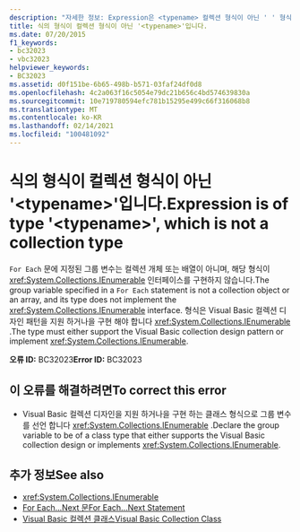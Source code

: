 ```yaml
---
description: "자세한 정보: Expression은 <typename> 컬렉션 형식이 아닌 ' ' 형식입니다."
title: 식의 형식이 컬렉션 형식이 아닌 '<typename>'입니다.
ms.date: 07/20/2015
f1_keywords:
- bc32023
- vbc32023
helpviewer_keywords:
- BC32023
ms.assetid: d0f151be-6b65-498b-b571-03faf24df0d8
ms.openlocfilehash: 4c2a063f16c5054e79dc21b656c4bd574639830a
ms.sourcegitcommit: 10e719780594efc781b15295e499c66f316068b8
ms.translationtype: MT
ms.contentlocale: ko-KR
ms.lasthandoff: 02/14/2021
ms.locfileid: "100481092"
---
```

# <a name="expression-is-of-type-typename-which-is-not-a-collection-type"></a><span data-ttu-id="517e6-103">식의 형식이 컬렉션 형식이 아닌 '\<typename>'입니다.</span><span class="sxs-lookup"><span data-stu-id="517e6-103">Expression is of type '\<typename>', which is not a collection type</span></span>

<span data-ttu-id="517e6-104">`For Each` 문에 지정된 그룹 변수는 컬렉션 개체 또는 배열이 아니며, 해당 형식이 <xref:System.Collections.IEnumerable> 인터페이스를 구현하지 않습니다.</span><span class="sxs-lookup"><span data-stu-id="517e6-104">The group variable specified in a `For Each` statement is not a collection object or an array, and its type does not implement the <xref:System.Collections.IEnumerable> interface.</span></span> <span data-ttu-id="517e6-105">형식은 Visual Basic 컬렉션 디자인 패턴을 지원 하거나을 구현 해야 합니다 <xref:System.Collections.IEnumerable> .</span><span class="sxs-lookup"><span data-stu-id="517e6-105">The type must either support the Visual Basic collection design pattern or implement <xref:System.Collections.IEnumerable>.</span></span>  
  
 <span data-ttu-id="517e6-106">**오류 ID:** BC32023</span><span class="sxs-lookup"><span data-stu-id="517e6-106">**Error ID:** BC32023</span></span>  
  
## <a name="to-correct-this-error"></a><span data-ttu-id="517e6-107">이 오류를 해결하려면</span><span class="sxs-lookup"><span data-stu-id="517e6-107">To correct this error</span></span>  
  
- <span data-ttu-id="517e6-108">Visual Basic 컬렉션 디자인을 지원 하거나을 구현 하는 클래스 형식으로 그룹 변수를 선언 합니다 <xref:System.Collections.IEnumerable> .</span><span class="sxs-lookup"><span data-stu-id="517e6-108">Declare the group variable to be of a class type that either supports the Visual Basic collection design or implements <xref:System.Collections.IEnumerable>.</span></span>  
  
## <a name="see-also"></a><span data-ttu-id="517e6-109">추가 정보</span><span class="sxs-lookup"><span data-stu-id="517e6-109">See also</span></span>

- <xref:System.Collections.IEnumerable>
- [<span data-ttu-id="517e6-110">For Each...Next 문</span><span class="sxs-lookup"><span data-stu-id="517e6-110">For Each...Next Statement</span></span>](../language-reference/statements/for-each-next-statement.md)
- [<span data-ttu-id="517e6-111">Visual Basic 컬렉션 클래스</span><span class="sxs-lookup"><span data-stu-id="517e6-111">Visual Basic Collection Class</span></span>](../programming-guide/concepts/collections.md#visual-basic-collection-class)
